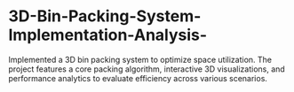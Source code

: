# 3D-Bin-Packing-System-Implementation-Analysis-
Implemented a 3D bin packing system to optimize space utilization. The project features a core packing algorithm, interactive 3D visualizations, and performance analytics to evaluate efficiency across various scenarios.

